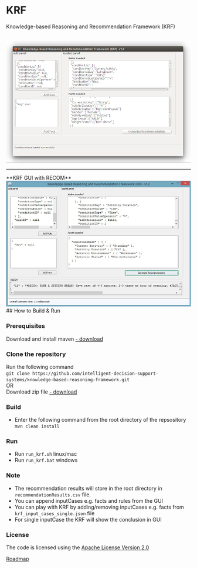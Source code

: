 # KRF
Knowledge-based Reasoning and Recommendation Framework (KRF)

<br>
<img src="https://github.com/intelligent-decision-support-systems/knowledge-based-reasoning-framework/blob/gh-pages/images/krf_crop.jpg">
<br>
<hr>
**KRF GUI with RECOM**
<br>
<img src="https://github.com/intelligent-decision-support-systems/knowledge-based-reasoning-framework/blob/gh-pages/images/recommendation.jpg">
<br>
## How to Build & Run

### Prerequisites
Download and install maven [- download](https://maven.apache.org/download.cgi)

### Clone the repository
Run the following command<br>
`git clone https://github.com/intelligent-decision-support-systems/knowledge-based-reasoning-framework.git`
<br>OR<br>
Download zip file [- download](https://github.com/intelligent-decision-support-systems/knowledge-based-reasoning-framework/archive/master.zip)

### Build
* Enter the following command from the root directory of the repsository<br>
  `mvn clean install`

### Run
* Run `run_krf.sh` linux/mac
* Run `run_krf.bat` windows

### Note
* The recommendation results will store in the root directory in `recommendationResults.csv` file.
* You can append inputCases e.g. facts and rules from the GUI
* You can play with KRF by adding/removing inputCases e.g. facts from `krf_input_cases_single.json` file
* For single inputCase the KRF will show the conclusion in GUI

### License
The code is licensed using the [Apache License Version 2.0](http://www.apache.org/licenses/LICENSE-2.0)


[Roadmap](https://github.com/intelligent-decision-support-systems/knowledge-based-reasoning-framework/wiki/Roadmap)
